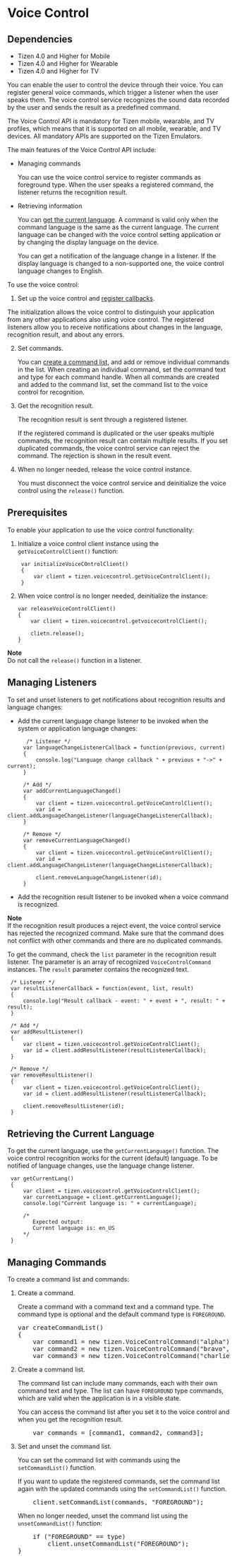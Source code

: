 # Voice Control
## Dependencies
- Tizen 4.0 and Higher for Mobile
- Tizen 4.0 and Higher for Wearable
- Tizen 4.0 and Higher for TV

You can enable the user to control the device through their voice. You can register general voice commands, which trigger a listener when the user speaks them. The voice control service recognizes the sound data recorded by the user and sends the result as a predefined command.

The Voice Control API is mandatory for Tizen mobile, wearable, and TV profiles, which means that it is supported on all mobile, wearable, and TV devices. All mandatory APIs are supported on the Tizen Emulators.

The main features of the Voice Control API include:

- Managing commands

  You can use the voice control service to register commands as foreground type. When the user speaks a registered command, the listener returns the recognition result.

- Retrieving information

  You can [get the current language](#info). A command is valid only when the command language is the same as the current language. The current language can be changed with the voice control setting application or by changing the display language on the device.<br>

  You can get a notification of the language change in a listener. If the display language is changed to a non-supported one, the voice control language changes to English.<br>


To use the voice control:

1. Set up the voice control and [register callbacks](#callback).

  The initialization allows the voice control to distinguish your application from any other applications also using voice control. The registered listeners allow you to receive notifications about changes in the language, recognition result, and about any errors.

2. Set commands.

   You can [create a command list](#commands), and add or remove individual commands in the list. When creating an individual command, set the command text and type for each command handle. When all commands are created and added to the command list, set the command list to the voice control for recognition.

3. Get the recognition result.

   The recognition result is sent through a registered listener.

   If the registered command is duplicated or the user speaks multiple commands, the recognition result can contain multiple results. If you set duplicated commands, the voice control service can reject the command. The rejection is shown in the result event.

4. When no longer needed, release the voice control instance.

   You must disconnect the voice control service and deinitialize the voice control using the `release()` function.

## Prerequisites

   To enable your application to use the voice control functionality:

   1. Initialize a voice control client instance using the `getVoiceControlClient()` function:

      ```
       var initializeVoiceCOntrolClient()
       {
           var client = tizen.voicecontrol.getVoiceControlClient();
       }
       ```

   2. When voice control is no longer needed, deinitialize the instance:

      ```
      var releaseVoiceControlClient()
      {
          var client = tizen.voicecontrol.getvoicecontrolClient();

          clietn.release();
      }
      ```



**Note** <br>
     Do not call the `release()` function in a listener.


## Managing Listeners <a name="callback"></a>
To set and unset listeners to get notifications about recognition results and language changes:<br>

* Add the current language change listener to be invoked when the system or application language changes:



```
      /* Listener */
     var languageChangeListenerCallback = function(previous, current)
     {
         console.log("Language change callback " + previous + "->" + current);
     }

     /* Add */
     var addCurrentLanguageChanged()
     {
         var client = tizen.voicecontrol.getVoiceControlClient();
         var id = client.addLanguageChangeListener(languageChangeListenerCallback);
     }

     /* Remove */
     var removeCurrentLanguageChanged()
     {
         var client = tizen.voicecontrol.getVoiceControlClient();
         var id = client.addLanguageChangeListener(languageChangeListenerCallback);

         client.removeLanguageChangeListener(id);
     }
```





* Add the recognition result listener to be invoked when a voice command is recognized.


 **Note** <br>
    If the recognition result produces a reject event, the voice control service has rejected the recognized command. Make sure that the command does not conflict with other commands and there are no duplicated commands.

To get the command, check the `list` parameter in the recognition result listener. The parameter is an array of recognized `VoiceControlCommand` instances. The `result` parameter contains the recognized text.<br>


     /* Listener */
     var resultListenerCallback = function(event, list, result)
     {
         console.log("Result callback - event: " + event + ", result: " + result);
     }

     /* Add */
     var addResultListener()
     {
         var client = tizen.voicecontrol.getVoiceControlClient();
         var id = client.addResultListener(resultListenerCallback);
     }

     /* Remove */
     var removeResultListener()
     {
         var client = tizen.voicecontrol.getVoiceControlClient();
         var id = client.addResultListener(resultListenerCallback);

         client.removeResultListener(id);
     }



## Retrieving the Current Language<a name="info"></a>

To get the current language, use the `getCurrentLanguage()` function. The voice control recognition works for the current (default) language. To be notified of language changes, use the language change listener.<br>


     var getCurrentLang()
     {
         var client = tizen.voicecontrol.getVoiceControlClient();
         var currentLanguage = client.getCurrentLanguage();
         console.log("Current language is: " + currentLanguage);

         /*
            Expected output:
            Current language is: en_US
         */
     }




## Managing Commands<a name="commands"></a>

<p>To create a command list and commands:</p>
<ol>
<li>Create a command.</p>
<p>Create a command with a command text and a command type. The command type is optional and the default command type is <code>FOREGROUND</code>.</p>
<pre class="prettyprint">
var createCommandList()
{
    var command1 = new tizen.VoiceControlCommand("alpha");
    var command2 = new tizen.VoiceControlCommand("bravo", "FOREGROUND");
    var command3 = new tizen.VoiceControlCommand("charlie")];
</pre></li>
<li>Create a command list.
<p>The command list can include many commands, each with their own command text and type. The list can have <code>FOREGROUND</code> type commands, which are valid when the application is in a visible state.</p>
<p>You can access the command list after you set it to the voice control and when you get the recognition result.</p>
<pre class="prettyprint">
    var commands = [command1, command2, command3];
</pre></li>
<li>Set and unset the command list.
<p>You can set the command list with commands using the <code>setCommandList()</code> function.</p>
<p>If you want to update the registered commands, set the command list again with the updated commands using the <code>setCommandList()</code> function.</p>
<pre class="prettyprint">
    client.setCommandList(commands, "FOREGROUND");
</pre><p>When no longer needed, unset the command list using the <code>unsetCommandList()</code> function:</p>
<pre class="prettyprint">
    if ("FOREGROUND" == type)
        client.unsetCommandList("FOREGROUND");
}
